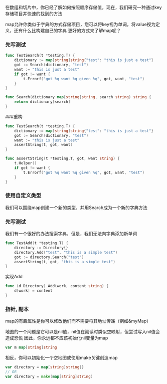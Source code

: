 在数组和切片中，你已经了解如何按照顺序存储值，现在，我们研究一种通过key存储项目并快速的找到的方法

map允许你类似于字典的方式存储项目，您可以将key视为单词，将value视为定义，还有什么比构建自己的字典
更好的方式来了解map呢？

### 先写测试

```go
func TestSearch(t *testing.T) {
	dictionary := map[string]string{"test": "this is just a test"}
	got := Search(dictionary, "test")
	want := "this is just a test"
	if got != want {
		t.Errorf("got %q want %q given %q", got, want, "test")
	}
}
```

```go
func Search(dictionary map[string]string, search string) string {
	return dictionary[search]
}
```

###重构
```go
func TestSearch(t *testing.T) {
	dictionary := map[string]string{"test": "this is just a test"}
	got := Search(dictionary, "test")
	want := "this is just a test"
	assertString(t, got, want)
}

func assertString(t *testing.T, got, want string) {
	t.Helper()
	if got != want {
		t.Errorf("got %q want %q given %q", got, want, "test")
	}
}

```

### 使用自定义类型
我们可以围绕map创建一个新的类型，并用Search成为一个新的字典方法

### 先写测试
我们有一个很好的办法搜索字典，但是，我们无法向字典添加新单词

```go
func TestAdd(t *testing.T) {
    directory := Directory{}
    directory.Add("test", "this is a simple test")
    got := directory.Search("test")
    assertString(t, got, "this is a simple test")
}
```

实现Add

```go
func (d Directory) Add(work, content string) {
	d[work] = content
}
```

### 指针, 副本
map的有趣属性是你可以修改他们而不需要将其地址传递（例如&myMap）

地图的一个问题是它可以是nil值，nil值在阅读时类似空映射，但尝试写入nil值会造成恐慌
因此，你永远都不应该初始化nil变量为map
```go
var m map[string]string
```
相反，你可以初始化一个空地图或使用make关键创造map
```go
var directory = map[string]string{}
// OR
var directory = make(map[string]string)
```